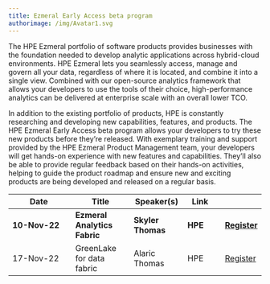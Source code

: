 ```yaml
---
title: Ezmeral Early Access beta program
authorimage: /img/Avatar1.svg
---
```

The HPE Ezmeral portfolio of software products provides businesses with the foundation needed to develop analytic applications across hybrid-cloud environments. HPE Ezmeral lets you seamlessly access, manage and govern all your data, regardless of where it is located, and combine it into a single view. Combined with our open-source analytics framework that allows your developers to use the tools of their choice, high-performance analytics can be delivered at enterprise scale with an overall lower TCO.

In addition to the existing portfolio of products, HPE is constantly researching and developing new capabilities, features, and products. The HPE Ezmeral Early Access beta program allows your developers to try these new products before they’re released. With exemplary training and support provided by the HPE Ezmeral Product Management team, your developers will get hands-on experience with new features and capabilities. They’ll also be able to provide regular feedback based on their hands-on activities, helping to guide the product roadmap and ensure new and exciting products are being developed and released on a regular basis.



| &nbsp;&nbsp;&nbsp;&nbsp;&nbsp;&nbsp;&nbsp;&nbsp;Date&nbsp;&nbsp;&nbsp;&nbsp;&nbsp;&nbsp;&nbsp;&nbsp;&nbsp; | Title                        | Speaker(s)        | &nbsp;&nbsp;Link&nbsp;&nbsp;&nbsp;&nbsp; |                                                                                              |
| ---------------------------------------------------------------------------------------------------------- | ---------------------------- | ----------------- | ---------------------------------------- | -------------------------------------------------------------------------------------------- |
| **10-Nov-22**                                                                                              | **Ezmeral Analytics Fabric** | **Skyler Thomas** | **HPE**                                  | **[Register](https://hpe.zoom.us/webinar/register/7516631596092/WN_qEWHxuucTa-UilEnOqmByg)** |
| 17-Nov-22                                                                                                  | GreenLake for data fabric    | Alaric Thomas     | HPE                                      | [Register](https://hpe.zoom.us/webinar/register/1016631597484/WN_xLR2ynonSi6SojUswkVmRw)     |